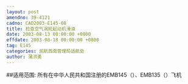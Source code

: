 ```yaml
---
layout: post
amendno: 39-4121
cadno: CAD2003-E145-08
title: 检查空气涡轮起动机滑油
date: 2003-08-13 00:00:00 +0800
effdate: 2003-08-18 00:00:00 +0800
tag: E145
categories: 民航西南管理局适航处
author: 蒲洪勇
---
```


##适用范围:
所有在中华人民共和国注册的EMB145（）、EMB135（）飞机

